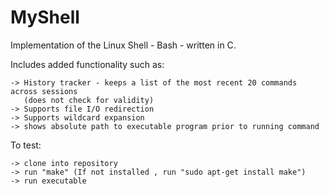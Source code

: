 # MyShell

Implementation of the Linux Shell - Bash - written in C.

Includes added functionality such as:

    -> History tracker - keeps a list of the most recent 20 commands across sessions
       (does not check for validity)
    -> Supports file I/O redirection
    -> Supports wildcard expansion
    -> shows absolute path to executable program prior to running command

To test:

    -> clone into repository
    -> run "make" (If not installed , run "sudo apt-get install make")
    -> run executable
